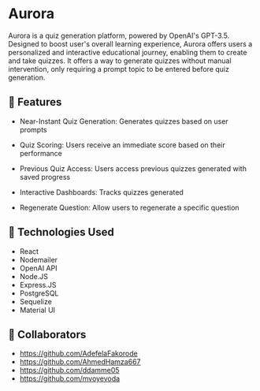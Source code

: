 
# Aurora 

Aurora is a quiz generation platform, powered by OpenAI's GPT-3.5. Designed to boost user's overall learning experience, Aurora offers users a personalized and interactive educational journey, enabling them to create and take quizzes. It offers a way to generate quizzes without manual intervention, only requiring a prompt topic to be entered before quiz generation.

## 💫 Features

- Near-Instant Quiz Generation: Generates quizzes based on user prompts

- Quiz Scoring: Users receive an immediate score based on their performance

- Previous Quiz Access: Users access previous quizzes generated with saved progress

- Interactive Dashboards: Tracks quizzes generated

- Regenerate Question: Allow users to regenerate a specific question
## 🧪 Technologies Used
- React
- Nodemailer
- OpenAI API
- Node.JS
- Express.JS
- PostgreSQL
- Sequelize
- Material UI
  
## 🤝 Collaborators

- https://github.com/AdefelaFakorode
- https://github.com/AhmedHamza667
- https://github.com/ddamme05
- https://github.com/mvoyevoda
